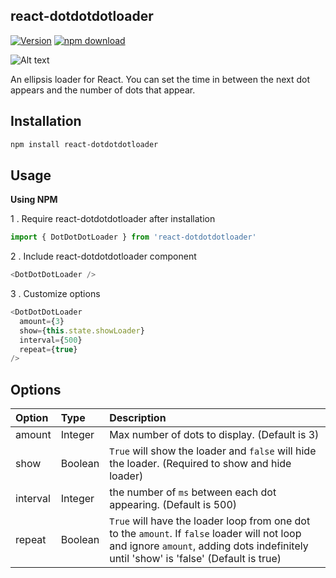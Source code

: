 ## react-dotdotdotloader
[![Version](http://img.shields.io/npm/v/react-tooltip.svg)](https://www.npmjs.com/package/react-dotdotdotloader)
[![npm download][download-image]][download-url]

[download-image]: https://img.shields.io/npm/dm/react-dotdotdotloader.svg?style=flat-square
[download-url]: https://www.npmjs.com/package/react-dotdotdotloader

![Alt text](https://image.ibb.co/ew7qr5/in2.gif "Ellipsis Loader")

An ellipsis loader for React. You can set the time in between the next dot appears and the number of dots that appear.


## Installation
```sh
npm install react-dotdotdotloader
```

## Usage
**Using NPM**

1 . Require react-dotdotdotloader after installation

```js
import { DotDotDotLoader } from 'react-dotdotdotloader'
```

2 . Include react-dotdotdotloader component


```js
<DotDotDotLoader />
```

3 . Customize options
```js
<DotDotDotLoader 
  amount={3}
  show={this.state.showLoader}
  interval={500}
  repeat={true}
/>
```

## Options
Option|Type	|  Description
|:---|:---|:---
 amount	|  Integer  | Max number of dots to display. (Default is 3)
 show	|  Boolean  | `True` will show the loader and `false` will hide the loader. (Required to show and hide loader)
 interval |  Integer  | the number of `ms` between each dot appearing. (Default is 500)
 repeat |  Boolean  | `True` will have the loader loop from one dot to the `amount`. If `false` loader will not loop and ignore `amount`, adding dots indefinitely until 'show' is 'false' (Default is true)
